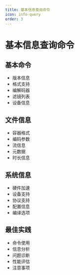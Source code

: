 ```yaml
---
title: 基本信息查询命令
icon: info-query
order: 3
---
```


# 基本信息查询命令

## 基本命令
- 版本信息
- 格式支持
- 编解码器
- 滤镜列表
- 设备信息

## 文件信息
- 容器格式
- 编码参数
- 流信息
- 元数据
- 时长信息

## 系统信息
- 硬件加速
- 设备支持
- 协议支持
- 配置信息
- 编译选项

## 最佳实践
- 命令使用
- 信息分析
- 问题诊断
- 性能评估
- 注意事项
